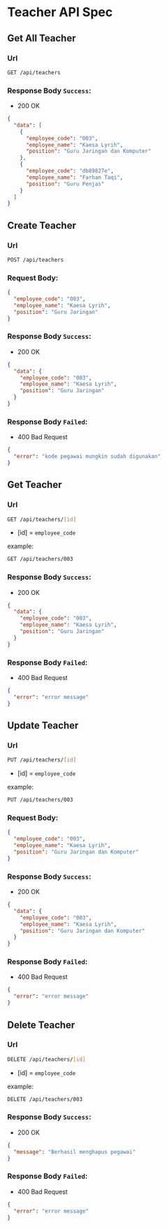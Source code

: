 # Teacher API Spec

## Get All Teacher

### Url

```bash
GET /api/teachers
```

### Response Body `Success`:

- 200 OK

```json
{
  "data": [
    {
      "employee_code": "003",
      "employee_name": "Kaesa Lyrih",
      "position": "Guru Jaringan dan Komputer"
    },
    {
      "employee_code": "db89827e",
      "employee_name": "Farhan Taqi",
      "position": "Guru Penjas"
    }
  ]
}
```

## Create Teacher

### Url

```bash
POST /api/teachers
```

### Request Body:

```json
{
  "employee_code": "003",
  "employee_name": "Kaesa Lyrih",
  "position": "Guru Jaringan"
}
```

### Response Body `Success`:

- 200 OK

```json
{
  "data": {
    "employee_code": "003",
    "employee_name": "Kaesa Lyrih",
    "position": "Guru Jaringan"
  }
}
```

### Response Body `Failed`:

- 400 Bad Request

```json
{
  "error": "kode pegawai mungkin sudah digunakan"
}
```

## Get Teacher

### Url

```bash
GET /api/teachers/[id]
```

- [id] = `employee_code`

example:

```bash
GET /api/teachers/003
```

### Response Body `Success`:

- 200 OK

```json
{
  "data": {
    "employee_code": "003",
    "employee_name": "Kaesa Lyrih",
    "position": "Guru Jaringan"
  }
}
```

### Response Body `Failed`:

- 400 Bad Request

```json
{
  "error": "error message"
}
```

## Update Teacher

### Url

```bash
PUT /api/teachers/[id]
```

- [id] = `employee_code`

example:

```bash
PUT /api/teachers/003
```

### Request Body:

```json
{
  "employee_code": "003",
  "employee_name": "Kaesa Lyrih",
  "position": "Guru Jaringan dan Komputer"
}
```

### Response Body `Success`:

- 200 OK

```json
{
  "data": {
    "employee_code": "003",
    "employee_name": "Kaesa Lyrih",
    "position": "Guru Jaringan dan Komputer"
  }
}
```

### Response Body `Failed`:

- 400 Bad Request

```json
{
  "error": "error message"
}
```

## Delete Teacher

### Url

```bash
DELETE /api/teachers/[id]
```

- [id] = `employee_code`

example:

```bash
DELETE /api/teachers/003
```

### Response Body `Success`:

- 200 OK

```json
{
  "message": "Berhasil menghapus pegawai"
}
```

### Response Body `Failed`:

- 400 Bad Request

```json
{
  "error": "error message"
}
```
